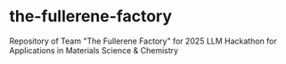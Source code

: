 # the-fullerene-factory
Repository  of Team "The Fullerene Factory" for 2025 LLM Hackathon for Applications in Materials Science &amp; Chemistry
